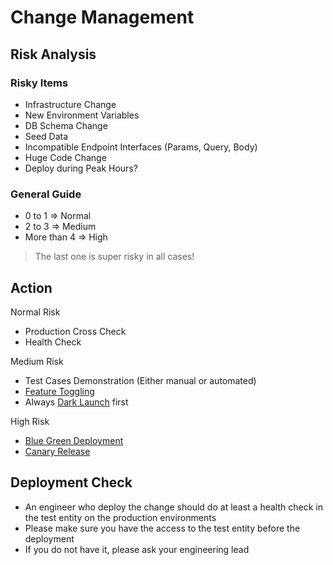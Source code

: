 # Change Management


## Risk Analysis

### Risky Items
- Infrastructure Change
- New Environment Variables
- DB Schema Change
- Seed Data
- Incompatible Endpoint Interfaces (Params, Query, Body)
- Huge Code Change
- Deploy during Peak Hours?

### General Guide
- 0 to 1 => Normal
- 2 to 3 => Medium
- More than 4 => High

> The last one is super risky in all cases!

## Action

Normal Risk
- Production Cross Check
- Health Check

Medium Risk
- Test Cases Demonstration (Either manual or automated)
- [Feature Toggling](https://martinfowler.com/articles/feature-toggles.html "https://martinfowler.com/articles/feature-toggles.html")
- Always [Dark Launch](https://martinfowler.com/bliki/DarkLaunching.html "https://martinfowler.com/bliki/DarkLaunching.html") first

High Risk
- [Blue Green Deployment](https://www.redhat.com/en/topics/devops/what-is-blue-green-deployment "https://www.redhat.com/en/topics/devops/what-is-blue-green-deployment")
- [Canary Release](https://martinfowler.com/bliki/CanaryRelease.html "https://martinfowler.com/bliki/CanaryRelease.html")

## Deployment Check

- An engineer who deploy the change should do at least a health check in the test entity on the production environments
- Please make sure you have the access to the test entity before the deployment
- If you do not have it, please ask your engineering lead

